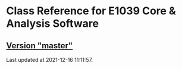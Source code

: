 # Class Reference for E1039 Core & Analysis Software
## [Version "master"](master/)
Last updated at 2021-12-16 11:11:57.
